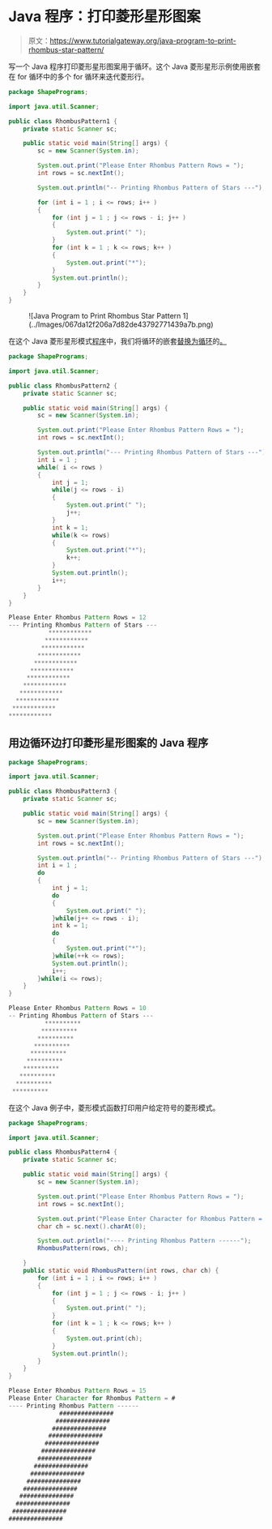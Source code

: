 # Java 程序：打印菱形星形图案

> 原文：<https://www.tutorialgateway.org/java-program-to-print-rhombus-star-pattern/>

写一个 Java 程序打印菱形星形图案用于循环。这个 Java 菱形星形示例使用嵌套在 for 循环中的多个 for 循环来迭代菱形行。

```java
package ShapePrograms;

import java.util.Scanner;

public class RhombusPattern1 {
	private static Scanner sc;

	public static void main(String[] args) {
		sc = new Scanner(System.in);

		System.out.print("Please Enter Rhombus Pattern Rows = ");
		int rows = sc.nextInt();

		System.out.println("-- Printing Rhombus Pattern of Stars ---");

		for (int i = 1 ; i <= rows; i++ ) 
		{
			for (int j = 1 ; j <= rows - i; j++ ) 
			{
				System.out.print(" ");
			}
			for (int k = 1 ; k <= rows; k++ ) 
			{
				System.out.print("*");
			}
			System.out.println();
		}
	}
}
```

<figure class="wp-block-image size-large">![Java Program to Print Rhombus Star Pattern 1](../Images/067da12f206a7d82de43792771439a7b.png)</figure>

在这个 Java 菱形星形模式[程序](https://www.tutorialgateway.org/learn-java-programs/)中，我们将循环的嵌套[替换为循环](https://www.tutorialgateway.org/java-for-loop/)的[。](https://www.tutorialgateway.org/java-while-loop/)

```java
package ShapePrograms;

import java.util.Scanner;

public class RhombusPattern2 {
	private static Scanner sc;

	public static void main(String[] args) {
		sc = new Scanner(System.in);

		System.out.print("Please Enter Rhombus Pattern Rows = ");
		int rows = sc.nextInt();

		System.out.println("--- Printing Rhombus Pattern of Stars ---");
		int i = 1 ;
		while( i <= rows ) 
		{
			int j = 1;
			while(j <= rows - i) 
			{
				System.out.print(" ");
				j++;
			}
			int k = 1;
			while(k <= rows) 
			{
				System.out.print("*");
				k++;
			}
			System.out.println();
			i++;
		}
	}
}
```

```java
Please Enter Rhombus Pattern Rows = 12
--- Printing Rhombus Pattern of Stars ---
           ************
          ************
         ************
        ************
       ************
      ************
     ************
    ************
   ************
  ************
 ************
************
```

## 用边循环边打印菱形星形图案的 Java 程序

```java
package ShapePrograms;

import java.util.Scanner;

public class RhombusPattern3 {
	private static Scanner sc;

	public static void main(String[] args) {
		sc = new Scanner(System.in);

		System.out.print("Please Enter Rhombus Pattern Rows = ");
		int rows = sc.nextInt();

		System.out.println("-- Printing Rhombus Pattern of Stars ---");
		int i = 1 ;
		do
		{
			int j = 1;
			do 
			{
				System.out.print(" ");
			}while(j++ <= rows - i);
			int k = 1;
			do
			{
				System.out.print("*");
			}while(++k <= rows);
			System.out.println();
			i++;
		}while(i <= rows);
	}
}
```

```java
Please Enter Rhombus Pattern Rows = 10
-- Printing Rhombus Pattern of Stars ---
          **********
         **********
        **********
       **********
      **********
     **********
    **********
   **********
  **********
 **********
```

在这个 Java 例子中，菱形模式函数打印用户给定符号的菱形模式。

```java
package ShapePrograms;

import java.util.Scanner;

public class RhombusPattern4 {
	private static Scanner sc;

	public static void main(String[] args) {
		sc = new Scanner(System.in);

		System.out.print("Please Enter Rhombus Pattern Rows = ");
		int rows = sc.nextInt();

		System.out.print("Please Enter Character for Rhombus Pattern = ");
		char ch = sc.next().charAt(0);

		System.out.println("---- Printing Rhombus Pattern ------");
		RhombusPattern(rows, ch);

	}
	public static void RhombusPattern(int rows, char ch) {
		for (int i = 1 ; i <= rows; i++ ) 
		{
			for (int j = 1 ; j <= rows - i; j++ ) 
			{
				System.out.print(" ");
			}
			for (int k = 1 ; k <= rows; k++ ) 
			{
				System.out.print(ch);
			}
			System.out.println();
		}
	}
}
```

```java
Please Enter Rhombus Pattern Rows = 15
Please Enter Character for Rhombus Pattern = #
---- Printing Rhombus Pattern ------
              ###############
             ###############
            ###############
           ###############
          ###############
         ###############
        ###############
       ###############
      ###############
     ###############
    ###############
   ###############
  ###############
 ###############
###############
```